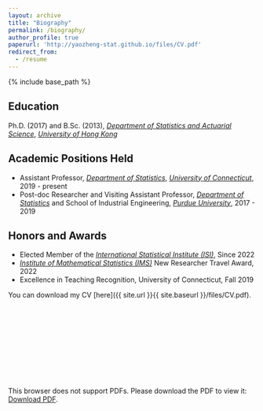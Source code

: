 ```yaml
---
layout: archive
title: "Biography"
permalink: /biography/
author_profile: true
paperurl: 'http://yaozheng-stat.github.io/files/CV.pdf'
redirect_from:
  - /resume
---
```


{% include base_path %}

## Education

Ph.D. (2017) and B.Sc. (2013), [*Department of Statistics and Actuarial Science*](https://saasweb.hku.hk/), [*University of Hong Kong*](https://www.hku.hk/)

## Academic Positions Held
* Assistant Professor, [*Department of Statistics*](https://statistics.uconn.edu/), [*University of Connecticut*](https://uconn.edu/), 2019 - present
* Post-doc Researcher and Visiting Assistant Professor, [*Department of Statistics*](http://www.stat.purdue.edu) and School of Industrial Engineering, [*Purdue University*](http://www.purdue.edu), 2017 - 2019

## Honors and Awards

- Elected Member of the [*International Statistical Institute (ISI)*](https://www.isi-web.org/), Since 2022
- [*Institute of Mathematical Statistics (IMS)*](https://imstat.org/) New Researcher Travel Award, 2022
- Excellence in Teaching Recognition, University of Connecticut, Fall 2019

You can download my CV [here]({{ site.url }}{{ site.baseurl }}/files/CV.pdf).

<object data="{{ site.url }}{{ site.baseurl }}/files/CV.pdf" type="application/pdf" width="700px" height="700px">
<embed src="{{ site.url }}{{ site.baseurl }}/files/CV.pdf">
        <p>This browser does not support PDFs. Please download the PDF to view it: <a href="{{ site.url }}{{ site.baseurl }}/files/CV.pdf">Download PDF</a>.</p>
</embed>
</object>
